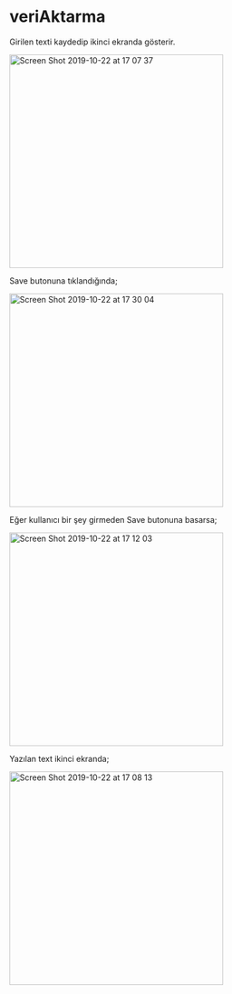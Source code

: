 # veriAktarma

Girilen texti kaydedip ikinci ekranda gösterir.

<img width="377" alt="Screen Shot 2019-10-22 at 17 07 37" src="https://user-images.githubusercontent.com/43148881/67297671-e30c2e00-f4f2-11e9-8568-b5a402b7f388.png">


Save butonuna tıklandığında;

<img width="377" alt="Screen Shot 2019-10-22 at 17 30 04" src="https://user-images.githubusercontent.com/43148881/67297929-39796c80-f4f3-11e9-99ca-8b0fe4cc17d2.png">

Eğer kullanıcı bir şey girmeden Save butonuna basarsa;

<img width="377" alt="Screen Shot 2019-10-22 at 17 12 03" src="https://user-images.githubusercontent.com/43148881/67297976-4d24d300-f4f3-11e9-926c-753f081ec899.png">

Yazılan text ikinci ekranda;

<img width="377" alt="Screen Shot 2019-10-22 at 17 08 13" src="https://user-images.githubusercontent.com/43148881/67298032-5f067600-f4f3-11e9-84a5-423e58006d3b.png">
